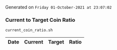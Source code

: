 Generated on `Friday 01-October-2021 at 23:07:02`

### Current to Target Coin Ratio
`current_coin_ratio.sh`

Date|Current|Target|Ratio
---|---|---|---
